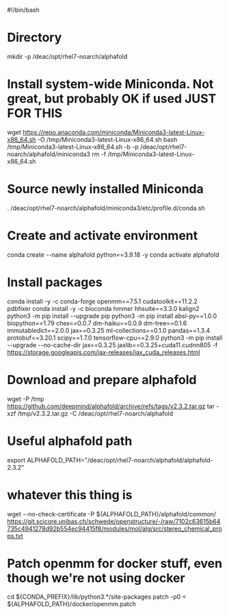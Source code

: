 #!/bin/bash

# Directory
mkdir -p /deac/opt/rhel7-noarch/alphafold

# Install system-wide Miniconda. Not great, but probably OK if used JUST FOR THIS
wget https://repo.anaconda.com/miniconda/Miniconda3-latest-Linux-x86_64.sh -O /tmp/Miniconda3-latest-Linux-x86_64.sh
bash /tmp/Miniconda3-latest-Linux-x86_64.sh -b -p /deac/opt/rhel7-noarch/alphafold/miniconda3
rm -f /tmp/Miniconda3-latest-Linux-x86_64.sh

# Source newly installed Miniconda
. /deac/opt/rhel7-noarch/alphafold/miniconda3/etc/profile.d/conda.sh

# Create and activate environment
conda create --name alphafold python==3.9.18 -y
conda activate alphafold

# Install packages
conda install -y -c conda-forge openmm==7.5.1 cudatoolkit==11.2.2 pdbfixer
conda install -y -c bioconda hmmer hhsuite==3.3.0 kalign2
python3 -m pip install --upgrade pip
python3 -m pip install absl-py==1.0.0 biopython==1.79 chex==0.0.7 dm-haiku==0.0.9 dm-tree==0.1.6 immutabledict==2.0.0 jax==0.3.25 ml-collections==0.1.0 pandas==1.3.4 protobuf==3.20.1 scipy==1.7.0 tensorflow-cpu==2.9.0
python3 -m pip install --upgrade --no-cache-dir jax==0.3.25 jaxlib==0.3.25+cuda11.cudnn805 -f https://storage.googleapis.com/jax-releases/jax_cuda_releases.html

# Download and prepare alphafold
wget -P /tmp https://github.com/deepmind/alphafold/archive/refs/tags/v2.3.2.tar.gz
tar -xzf /tmp/v2.3.2.tar.gz -C /deac/opt/rhel7-noarch/alphafold

# Useful alphafold path
export ALPHAFOLD_PATH="/deac/opt/rhel7-noarch/alphafold/alphafold-2.3.2"

# whatever this thing is
wget --no-check-certificate -P ${ALPHAFOLD_PATH}/alphafold/common/ https://git.scicore.unibas.ch/schwede/openstructure/-/raw/7102c63615b64735c4941278d92b554ec94415f8/modules/mol/alg/src/stereo_chemical_props.txt

# Patch openmm for docker stuff, even though we're not using docker
cd ${CONDA_PREFIX}/lib/python3.*/site-packages
patch -p0 < ${ALPHAFOLD_PATH}/docker/openmm.patch
